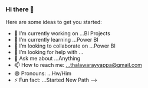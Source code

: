 ### Hi there 👋



Here are some ideas to get you started:

- 🔭 I’m currently working on ...BI Projects
- 🌱 I’m currently learning ...Power BI
- 👯 I’m looking to collaborate on ...Power BI
- 🤔 I’m looking for help with ...
- 💬 Ask me about ...Anything
- 📫 How to reach me: ...thalawarayyappa@gmail.com  
- 😄 Pronouns: ...Hw/Him
- ⚡ Fun fact: ...Started New Path
-->
